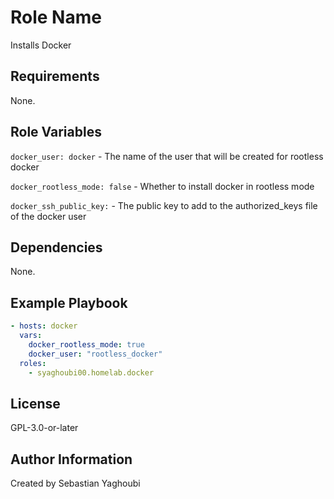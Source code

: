 # Role Name

Installs Docker

## Requirements

None.

## Role Variables

`docker_user: docker` - The name of the user that will be created for rootless docker

`docker_rootless_mode: false` - Whether to install docker in rootless mode

`docker_ssh_public_key:` - The public key to add to the authorized_keys file of the docker user

## Dependencies

None.

## Example Playbook

```yaml
- hosts: docker
  vars:
    docker_rootless_mode: true
    docker_user: "rootless_docker"
  roles:
    - syaghoubi00.homelab.docker
```

## License

GPL-3.0-or-later

## Author Information

Created by Sebastian Yaghoubi
